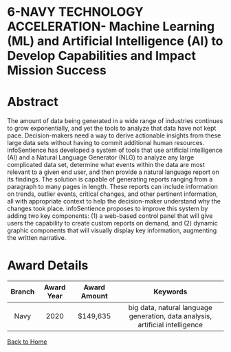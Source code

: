
6-NAVY TECHNOLOGY ACCELERATION- Machine Learning (ML) and Artificial Intelligence (AI) to Develop Capabilities and Impact Mission Success
=========================================================================================================================================

# Abstract


The amount of data being generated in a wide range of industries continues to grow exponentially, and yet the tools to analyze that data have not kept pace. Decision-makers need a way to derive actionable insights from these large data sets without having to commit additional human resources. infoSentience has developed a system of tools that use artificial intelligence (AI) and a Natural Language Generator (NLG) to analyze any large complicated data set, determine what events within the data are most relevant to a given end user, and then provide a natural language report on its findings. The solution is capable of generating reports ranging from a paragraph to many pages in length. These reports can include information on trends, outlier events, critical changes, and other pertinent information, all with appropriate context to help the decision-maker understand why the changes took place. infoSentience proposes to improve this system by adding two key components: (1) a web-based control panel that will give users the capability to create custom reports on demand, and (2) dynamic graphic components that will visually display key information, augmenting the written narrative.  

# Award Details

|Branch|Award Year|Award Amount|Keywords|
| :---: | :---: | :---: | :---: |
|Navy|2020|$149,635|big data, natural language generation, data analysis, artificial intelligence|
  
  


[Back to Home](https://github.com/chrischow/dod_sbir_awards/JH/#2088)